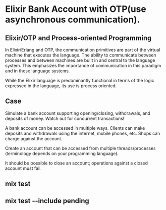 # Elixir Bank Account with OTP(use asynchronous communication).

## Elixir/OTP and Process-oriented Programming
In Elixir/Erlang and OTP, the communication primitives are part of 
the virtual machine that executes the language. 
The ability to communicate between processes and 
between machines are built in and central to the language system. 
This emphasizes the importance of communication in this paradigm and 
in these language systems.

While the Elixir language is predominantly functional in 
terms of the logic expressed in the language, its use is process oriented.


## Case

Simulate a bank account supporting opening/closing, withdrawals, and 
deposits of money. Watch out for concurrent transactions!

A bank account can be accessed in multiple ways. 
Clients can make deposits and withdrawals using the internet, 
mobile phones, etc. Shops can charge against the account.

Create an account that can be accessed from multiple threads/processes 
(terminology depends on your programming language).

It should be possible to close an account; 
operations against a closed account must fail.

## mix test

## mix test --include pending